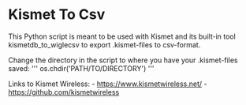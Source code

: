 # Kismet To Csv

This Python script is meant to be used with Kismet and its built-in tool kismetdb_to_wiglecsv to export .kismet-files to csv-format.

Change the directory in the script to where you have your .kismet-files saved:
'''
os.chdir('PATH/TO/DIRECTORY')
'''

Links to Kismet Wireless:
    - https://www.kismetwireless.net/
    - https://github.com/kismetwireless

